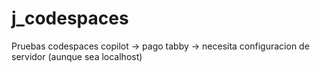 # j_codespaces
Pruebas codespaces
copilot -> pago
tabby -> necesita configuracion de servidor (aunque sea localhost)
